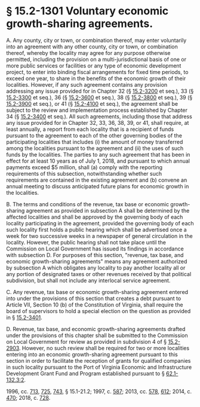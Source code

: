 # § 15.2-1301 Voluntary economic growth-sharing agreements.

<p>A. Any county, city or town, or combination thereof, may enter voluntarily into an agreement with any other county, city or town, or combination thereof, whereby the locality may agree for any purpose otherwise permitted, including the provision on a multi-jurisdictional basis of one or more public services or facilities or any type of economic development project, to enter into binding fiscal arrangements for fixed time periods, to exceed one year, to share in the benefits of the economic growth of their localities. However, if any such agreement contains any provision addressing any issue provided for in Chapter 32 (§ <a href='/vacode/15.2-3200/'>15.2-3200</a> et seq.), 33 (§ <a href='/vacode/15.2-3300/'>15.2-3300</a> et seq.), 36 (§ <a href='/vacode/15.2-3600/'>15.2-3600</a> et seq.), 38 (§ <a href='/vacode/15.2-3800/'>15.2-3800</a> et seq.), 39 (§ <a href='/vacode/15.2-3900/'>15.2-3900</a> et seq.), or 41 (§ <a href='/vacode/15.2-4100/'>15.2-4100</a> et seq.), the agreement shall be subject to the review and implementation process established by Chapter 34 (§ <a href='/vacode/15.2-3400/'>15.2-3400</a> et seq.). All such agreements, including those that address any issue provided for in Chapter 32, 33, 36, 38, 39, or 41, shall require, at least annually, a report from each locality that is a recipient of funds pursuant to the agreement to each of the other governing bodies of the participating localities that includes (i) the amount of money transferred among the localities pursuant to the agreement and (ii) the uses of such funds by the localities. The parties to any such agreement that has been in effect for at least 10 years as of July 1, 2018, and pursuant to which annual payments exceed $5 million, shall (a) comply with the reporting requirements of this subsection, notwithstanding whether such requirements are contained in the existing agreement and (b) convene an annual meeting to discuss anticipated future plans for economic growth in the localities.</p><p>B. The terms and conditions of the revenue, tax base or economic growth-sharing agreement as provided in subsection A shall be determined by the affected localities and shall be approved by the governing body of each locality participating in the agreement, provided the governing body of each such locality first holds a public hearing which shall be advertised once a week for two successive weeks in a newspaper of general circulation in the locality. However, the public hearing shall not take place until the Commission on Local Government has issued its findings in accordance with subsection D. For purposes of this section, "revenue, tax base, and economic growth-sharing agreements" means any agreement authorized by subsection A which obligates any locality to pay another locality all or any portion of designated taxes or other revenues received by that political subdivision, but shall not include any interlocal service agreement.</p><p>C. Any revenue, tax base or economic growth-sharing agreement entered into under the provisions of this section that creates a debt pursuant to Article VII, Section 10 (b) of the Constitution of Virginia, shall require the board of supervisors to hold a special election on the question as provided in § <a href='/vacode/15.2-3401/'>15.2-3401</a>.</p><p>D. Revenue, tax base, and economic growth-sharing agreements drafted under the provisions of this chapter shall be submitted to the Commission on Local Government for review as provided in subdivision 4 of § <a href='/vacode/15.2-2903/'>15.2-2903</a>. However, no such review shall be required for two or more localities entering into an economic growth-sharing agreement pursuant to this section in order to facilitate the reception of grants for qualified companies in such locality pursuant to the Port of Virginia Economic and Infrastructure Development Grant Fund and Program established pursuant to § <a href='/vacode/62.1-132.3:2/'>62.1-132.3:2</a>.</p><p>1996, cc. <a href='http://lis.virginia.gov/cgi-bin/legp604.exe?961+ful+CHAP0713'>713</a>, <a href='http://lis.virginia.gov/cgi-bin/legp604.exe?961+ful+CHAP0725'>725</a>, <a href='http://lis.virginia.gov/cgi-bin/legp604.exe?961+ful+CHAP0743'>743</a>, § 15.1-21.2; 1997, c. <a href='http://lis.virginia.gov/cgi-bin/legp604.exe?971+ful+CHAP0587'>587</a>; 2013, cc. <a href='http://lis.virginia.gov/cgi-bin/legp604.exe?131+ful+CHAP0578'>578</a>, <a href='http://lis.virginia.gov/cgi-bin/legp604.exe?131+ful+CHAP0612'>612</a>; 2014, c. <a href='http://lis.virginia.gov/cgi-bin/legp604.exe?141+ful+CHAP0470'>470</a>; 2018, c. <a href='http://lis.virginia.gov/cgi-bin/legp604.exe?181+ful+CHAP0728'>728</a>.</p>